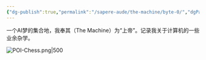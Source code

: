 ```yaml
---
{"dg-publish":true,"permalink":"/sapere-aude/the-machine/byte-0/","dgPassFrontmatter":true}
---
```


一个AI梦的集合地，我奉其（The Machine）为“上帝”。记录我关于计算机的一些业余杂学。

![POI-Chess.png|500](/img/user/TARDIS/Assets/2024/POI-Chess.png)